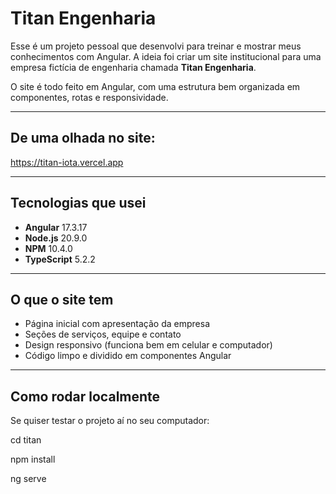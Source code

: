 # Titan Engenharia 

Esse é um projeto pessoal que desenvolvi para treinar e mostrar meus conhecimentos com Angular. A ideia foi criar um site institucional para uma empresa fictícia de engenharia chamada **Titan Engenharia**.

O site é todo feito em Angular, com uma estrutura bem organizada em componentes, rotas e responsividade.

---

## De uma olhada no site:
https://titan-iota.vercel.app

---

## Tecnologias que usei

- **Angular** 17.3.17  
- **Node.js** 20.9.0  
- **NPM** 10.4.0  
- **TypeScript** 5.2.2  

---

## O que o site tem

- Página inicial com apresentação da empresa  
- Seções de serviços, equipe e contato  
- Design responsivo (funciona bem em celular e computador)  
- Código limpo e dividido em componentes Angular

---

## Como rodar localmente

Se quiser testar o projeto aí no seu computador:

cd titan

npm install

ng serve

